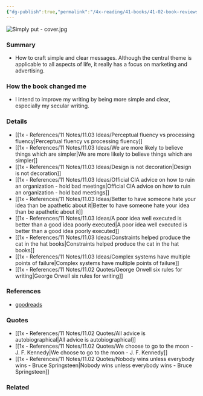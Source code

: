 ```yaml
---
{"dg-publish":true,"permalink":"/4x-reading/41-books/41-02-book-reviews/simply-put-why-clear-messages-win-and-how-to-design-them-ben-guttmann/","title":"Simply Put - Why Clear Messages Win - and How to Design Them - Ben Guttmann","created":"2024-04-22T13:43:29.971+03:00","updated":"2024-04-22T13:43:29.971+03:00"}
---
```


![Simply put - cover.jpg](/img/user/4x%20-%20Reading/41%20Books/41.03%20Cover%20images/Simply%20put%20-%20cover.jpg)
### Summary
- How to craft simple and clear messages. Although the central theme is applicable to all aspects of life, it really has a focus on marketing and advertising.

### How the book changed me
- I intend to improve my writing by being more simple and clear, especially my secular writing.

### Details
- [[1x - References/11 Notes/11.03 Ideas/Perceptual fluency vs processing fluency\|Perceptual fluency vs processing fluency]]
- [[1x - References/11 Notes/11.03 Ideas/We are more likely to believe things which are simpler\|We are more likely to believe things which are simpler]]
- [[1x - References/11 Notes/11.03 Ideas/Design is not decoration\|Design is not decoration]]
- [[1x - References/11 Notes/11.03 Ideas/Official CIA advice on how to ruin an organization - hold bad meetings\|Official CIA advice on how to ruin an organization - hold bad meetings]]
- [[1x - References/11 Notes/11.03 Ideas/Better to have someone hate your idea than be apathetic about it\|Better to have someone hate your idea than be apathetic about it]]
- [[1x - References/11 Notes/11.03 Ideas/A poor idea well executed is better than a good idea poorly executed\|A poor idea well executed is better than a good idea poorly executed]]
- [[1x - References/11 Notes/11.03 Ideas/Constraints helped produce the cat in the hat books\|Constraints helped produce the cat in the hat books]]
- [[1x - References/11 Notes/11.03 Ideas/Complex systems have multiple points of failure\|Complex systems have multiple points of failure]]
- [[1x - References/11 Notes/11.02 Quotes/George Orwell six rules for writing\|George Orwell six rules for writing]]

### References
- [goodreads](https://www.goodreads.com/book/show/102088915-simply-put)

### Quotes
- [[1x - References/11 Notes/11.02 Quotes/All advice is autobiographical\|All advice is autobiographical]]
- [[1x - References/11 Notes/11.02 Quotes/We choose to go to the moon - J. F. Kennedy\|We choose to go to the moon - J. F. Kennedy]]
- [[1x - References/11 Notes/11.02 Quotes/Nobody wins unless everybody wins - Bruce Springsteen\|Nobody wins unless everybody wins - Bruce Springsteen]]
### Related

